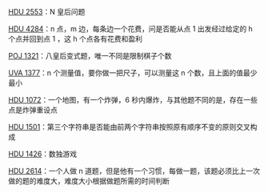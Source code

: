 [HDU 2553](https://github.com/Hapoa/Accepted/blob/master/14%20-%20dfs%26bfs/005%20-%20HDU%202553.md)：N 皇后问题

[HDU 4284](https://github.com/Hapoa/Accepted/blob/master/14%20-%20dfs%26bfs/001%20-%20HDU%204284.md)：n 点，m 边，每条边一个花费，问是否能从点 1 出发经过给定的 h 个点并回到点 1 ，这 h 个点各有花费和盈利

[POJ 1321](https://github.com/Hapoa/Accepted/blob/master/14%20-%20dfs%26bfs/002%20-%20POJ%201321.md)：八皇后变式题，唯一不同是限制棋子个数

[UVA 1377](https://github.com/Hapoa/Accepted/blob/master/14%20-%20dfs%26bfs/003%20-%20UVA%201377.md)：n 个测量值，要你做一把尺子，可以测量这 n 个数，且上面的值最少最小

[HDU 1072](https://github.com/Hapoa/Accepted/blob/master/14%20-%20dfs%26bfs/004%20-%20HDU%201072.md)：一个地图，有一个炸弹，6 秒内爆炸，与其他题不同的是，存在一些点是炸弹重设点

[HDU 1501](https://github.com/Hapoa/Accepted/blob/master/14%20-%20dfs%26bfs/006%20-%20HDU%201501.md)：第三个字符串是否能由前两个字符串按照原有顺序不变的原则交叉构成

[HDU 1426](https://github.com/Hapoa/Accepted/blob/master/14%20-%20dfs%26bfs/007%20-%20HDU%201426.md)：数独游戏

[HDU 2614](https://github.com/Hapoa/Accepted/blob/master/14%20-%20dfs%26bfs/008%20-%20HDU%202614.md)：一个人做 n 道题，但是他有一个习惯，每做一题，该题必须比上一次做的题的难度大，难度大小根据做题所需的时间判断










